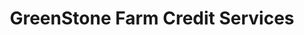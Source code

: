 ---
title: "GreenStone Farm Credit Services"
url: /escanaba/greenstone-farm-credit-services/
shop: Leiher
---